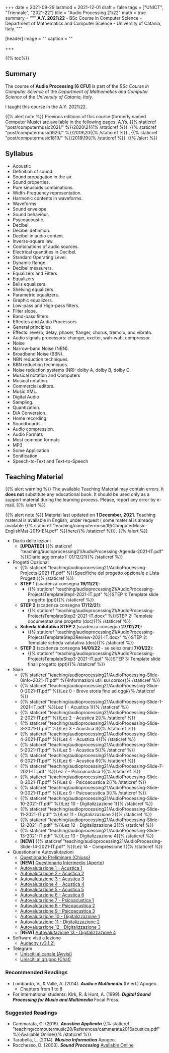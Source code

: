 +++
date = 2021-09-29
lastmod = 2021-12-01
draft = false
tags = ["UNICT", "Triennale", "2021-22"]
title = "Audio Processing 21\\22"
math = true
summary = """
**A.Y. 2021\\22** - BSc Course in Computer Science - Department of Mathematics and Computer Science - University of Catania, Italy.
"""

[header]
image = ""
caption = ""

+++

{{% toc%}}

## Summary

The course of **Audio Processing [6 CFU]** is part of the *BSc Course in Computer Science* of the *Department of Mathematics and Computer Science* of the *University of Catania, Italy*.

I taught this course in the A.Y. 2021\\22.

{{% alert note %}}
Previous editions of this course (formerly named Computer Music) are available in the following pages: A.Ys. {{% staticref "post/computermusic2021/" %}}2020\\21{{% /staticref %}}, {{% staticref "post/computermusic1920/" %}}2019\\20{{% /staticref %}} , {{% staticref "post/computermusic1819/" %}}2018\\19{{% /staticref %}}.
{{% /alert %}}

## Syllabus

*	Acoustic 
  * Definition of sound.
  * Sound propagation in the air.
  * Sound properties.
  * Pure sinusoids combinations.
  * Width-Frequency representation.
  * Harmonic contents in waveforms.
  * Waveforms.
  * Sound envelope.
  * Sound behaviour.
  * Psycoacoustic.
*	Decibel 
  * Decibel definition.
  * Decibel in audio context.
  * Inverse-square law.
  * Combinations of audio sources.
  * Electrical quantities in Decibel.
  * Standard Operating Level.
  * Dynamic Range.
  * Decibel measurers.
*	Equalizers and Filters
  * Equalizers.
  * Bells equalizers.
  * Shelving equalizers.
  * Parametric equalizers.
  * Graphic equalizers.
  * Low-pass and High-pass filters.
  * Filter slope.
  * Band-pass filters.
*	Effectes and Audio Processors
  * General principles.
  * Effects: reverb, delay, phaser, flanger, chorus, tremolo, and vibrato.
  * Audio signals processors: changer, exciter, wah-wah, compressor.
*	Noise 
  * Narrow-band Noise (NBN).
  * Broadband Noise (BBN).
  * NBN reduction techniques.
  * BBN reduction techniques.
  * Noise reduction systems (NR): dolby A, dolby B, dolby C.
*	Musical notation and Computers 
  * Musical notation.
  * Commercial editors.
  * Music XML.
*	Digital Audio 
  * Sampling.
  * Quantization.
  * D/A Conversion.
  * Home recording.
  * Soundboards.
  * Audio compression.
*	Audio Formats
  * Most common formats
  * MP3
*	Some Application 
  * Sonification
  * Speech-to-Text and Text-to-Speech 


## Teaching Material

{{% alert warning %}}
The available Teaching Material may contain errors. It **does not** substitute any educational book. It should be used only as a support material during the learning process. Please, report any error by e-mail.
{{% /alert %}}

{{% alert note %}}
Material last updated on **1 December, 2021**. Teaching material is available in English, under request ( some material is already available {{% staticref "teaching/computermusic19/ComputerMusic-EnglishMat-2019-EN.pdf" %}}here{{% /staticref %}}).
{{% /alert %}}

* Diario delle lezioni
  * **[UPDATED]** {{% staticref "teaching/audioprocessing21/AudioProcessing-Agenda-2021-IT.pdf" %}}Diario aggiornato l' 01/12/21{{% /staticref %}}
* Progetti Opzionali
  * {{% staticref "teaching/audioprocessing21/AudioProcessing-Projects-2021-IT.pdf" %}}Specifiche del progetto opzionale e Lista Progetti{{% /staticref %}}
  * **STEP 1** (scadenza consegna **19/11/21**):
      * {{% staticref "teaching/audioprocessing21/AudioProcessing-ProjectsTemplateStep1-2021-IT.ppt" %}}STEP 1: Template slide progetto (ppt){{% /staticref %}}
  * **STEP 2** (scadenza consegna **17/12/21**):
      * {{% staticref "teaching/audioprocessing21/AudioProcessing-ProjectsTemplateStep2-2021-IT.docx" %}}STEP 2: Template documentazione progetto (doc){{% /staticref %}}
  * **Scheda Valutativa STEP 2** (scadenza consegna **27/12/21**):
      * {{% staticref "teaching/audioprocessing21/AudioProcessing-ProjectsTemplateStep2Review-2021-IT.docx" %}}STEP 2: Template scheda valutativa (doc){{% /staticref %}}
  * **STEP 3** (scadenza consegna **14/01/22** - se selezionati **7/01/22**):
      * {{% staticref "teaching/audioprocessing21/AudioProcessing-ProjectsTemplateStep3-2021-IT.ppt" %}}STEP 3: Template slide finali progetto (ppt){{% /staticref %}}
* Slide
  * {{% staticref "teaching/audioprocessing21/AudioProcessing-Slide-0info-2021-IT.pdf" %}}Informazioni utili sul corso{{% /staticref %}}
  * {{% staticref "teaching/audioprocessing21/AudioProcessing-Slide-0-2021-IT.pdf" %}}Lez 0 - Breve storia fino ad oggi{{% /staticref %}}
  * {{% staticref "teaching/audioprocessing21/AudioProcessing-Slide-1-2021-IT.pdf" %}}Lez 1 - Acustica 1{{% /staticref %}}
  * {{% staticref "teaching/audioprocessing21/AudioProcessing-Slide-2-2021-IT.pdf" %}}Lez 2 - Acustica 2{{% /staticref %}}
  * {{% staticref "teaching/audioprocessing21/AudioProcessing-Slide-3-2021-IT.pdf" %}}Lez 3 - Acustica 3{{% /staticref %}}
  * {{% staticref "teaching/audioprocessing21/AudioProcessing-Slide-4-2021-IT.pdf" %}}Lez 4 - Acustica 4{{% /staticref %}}
  * {{% staticref "teaching/audioprocessing21/AudioProcessing-Slide-5-2021-IT.pdf" %}}Lez 5 - Acustica 5{{% /staticref %}}
  * {{% staticref "teaching/audioprocessing21/AudioProcessing-Slide-6-2021-IT.pdf" %}}Lez 6 - Acustica 6{{% /staticref %}}
  * {{% staticref "teaching/audioprocessing21/AudioProcessing-Slide-7-2021-IT.pdf" %}}Lez 7 - Psicoacustica 1{{% /staticref %}}
  * {{% staticref "teaching/audioprocessing21/AudioProcessing-Slide-8-2021-IT.pdf" %}}Lez 8 - Psicoacustica 2{{% /staticref %}}
  * {{% staticref "teaching/audioprocessing21/AudioProcessing-Slide-9-2021-IT.pdf" %}}Lez 9 - Psicoacustica 3{{% /staticref %}}
  * {{% staticref "teaching/audioprocessing21/AudioProcessing-Slide-10-2021-IT.pdf" %}}Lez 10 - Digitalizzazione 1{{% /staticref %}}
  * {{% staticref "teaching/audioprocessing21/AudioProcessing-Slide-11-2021-IT.pdf" %}}Lez 11 - Digitalizzazione 2{{% /staticref %}}
  * {{% staticref "teaching/audioprocessing21/AudioProcessing-Slide-12-2021-IT.pdf" %}}Lez 12 - Digitalizzazione 3{{% /staticref %}}
  * {{% staticref "teaching/audioprocessing21/AudioProcessing-Slide-13-2021-IT.pdf" %}}Lez 13 - Digitalizzazione 4{{% /staticref %}}
  * **[NEW]** {{% staticref "teaching/audioprocessing21/AudioProcessing-Slide-14-2021-IT.pdf" %}}Lez 14 - Compressione 1{{% /staticref %}}
* Questionari e Autovalutazioni
  * [Questionario Preliminare (Chiuso)](https://docs.google.com/forms/d/e/1FAIpQLSe8yDGKCLMsVDE-i_ziGG1MS620qD6KOKPgpErn8KdKerCb4A/viewform?usp=sf_link)
  * **[NEW]** [Questionario Intermedio (Aperto)](https://docs.google.com/forms/d/e/1FAIpQLSecvwdUOgFQpnv0QAGQIWIWGuYL9SKNG1fgrSosIhk4R_iqaw/viewform?usp=sf_link)
  * [Autovalutazione 1 - Acustica 1](https://docs.google.com/forms/d/e/1FAIpQLScVs2ntWHXl2JEjgH_JpsgxwBgPFeQTEZnoRM5UJNIZCxxn7Q/viewform?usp=sf_link)
  * [Autovalutazione 2 - Acustica 2](https://docs.google.com/forms/d/e/1FAIpQLSdD11kmJm2DQRf5rJk6PnrCBRXjDZKa4UjHu8PCOXafywWEFw/viewform?usp=sf_link)
  * [Autovalutazione 3 - Acustica 3](https://docs.google.com/forms/d/e/1FAIpQLSftZ7LIYm9ux2NO0RWYY2R-O-b_GOxpeVc4aVa9LddXqAt7jQ/viewform?usp=sf_link)
  * [Autovalutazione 4 - Acustica 4](https://docs.google.com/forms/d/e/1FAIpQLSfIR7VSp0LBYhxni_ZjsPgFE8vZI9QqRc2eY6bgd-K09lTm7w/viewform?usp=sf_link)
  * [Autovalutazione 5 - Acustica 5](https://docs.google.com/forms/d/e/1FAIpQLSco681vtXb2rhlzPJh9F6CgH9W_GclrHjeoUE2nm3iIombT9w/viewform?usp=sf_link)
  * [Autovalutazione 6 - Acustica 6](https://docs.google.com/forms/d/e/1FAIpQLSdlk6WzPNSINp-idb3X2H9bd5HkOJuGm-m_M5HbwVnZWCVKjA/viewform?usp=sf_link)
  * [Autovalutazione 7 - Psicoacustica 1](https://docs.google.com/forms/d/e/1FAIpQLSfQqxPFX9SZnzToHuZffoHsHvmXlblfmyXWLg2C8VumOMeZCA/viewform?usp=sf_link)
  * [Autovalutazione 8 - Psicoacustica 2](https://docs.google.com/forms/d/e/1FAIpQLSc1hzIxkBIQMHl6m57thUAcPdzls175000OW4IXqM-o0TMunQ/viewform?usp=sf_link)
  * [Autovalutazione 9 - Psicoacustica 3](https://docs.google.com/forms/d/e/1FAIpQLScRyXuCyHrbd6jlI4_-jMseBrcCc8fv2J4pDInBFHI_ZK0fFg/viewform?usp=sf_link)
  * [Autovalutazione 10 - Digitalizzazione 1](https://docs.google.com/forms/d/e/1FAIpQLSfVzHK-1-DevU0ZIw3GgdhGESm0WjT4G6MwkaCuL1Sf4AIVnQ/viewform?usp=sf_link)
  * [Autovalutazione 11 - Digitalizzazione 2](https://docs.google.com/forms/d/e/1FAIpQLScQ4-7w_r41gQRIRIhbpEwMZCyJCrfIauRDgt27m3jDJ-qr0w/viewform?usp=sf_link)
  * [Autovalutazione 12 - Digitalizzazione 3](https://docs.google.com/forms/d/e/1FAIpQLSfuM0591YI0wP0vezW_8sj4xI1Cc56o7W3ElCZSh3Vb0gsVsQ/viewform?usp=sf_link)
  * **[NEW]** [Autovalutazione 13 - Digitalizzazione 4](https://docs.google.com/forms/d/e/1FAIpQLSc0BCeQ8Qu4lwIFts451yAvgdf4oFuDxwoatBAD8hqXTh0Qkw/viewform?usp=sf_link)
* Software visti a lezione
  * [Audacity (v3.1.2)](https://www.audacityteam.org/)
* Telegram
  * [Unisciti al canale (Avvisi)](https://t.me/joinchat/fZJkGVixLD5lNzQ0)
  * [Unisciti al gruppo (Chat)](https://t.me/joinchat/wQP__J6WndhiOTk0)

### Recommended Readings

* Lombardo, V., & Valle, A. (2014). _**Audio e Multimedia**_ (IV ed.) Apogeo.
  * Chapters from 1 to 8
* For international students: Kirk, R. & Hunt, A. (1999). _**Digital Sound Processing for Music and Multimedia**_ Focal Press.

### Suggested Readings

* Cammarata, G. (2016). _**Acustica Applicata**_ {{% staticref "teaching/computermusic20/References/cammarata2016acustica.pdf" %}}Available Online{{% /staticref %}}
* Tarabella, L. (2014). _**Musica Informatica**_ Apogeo.
* Rocchesso, D. (2003). _**Sound Processing**_ [Available Online](https://ia600309.us.archive.org/13/items/IntroductionToSoundProcessing/vsp.pdf)